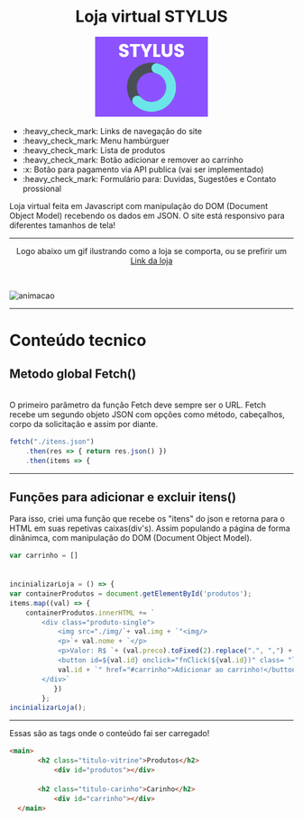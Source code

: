 
<div align= "center">
 <h1>Loja virtual STYLUS</h1>
 <img src="https://github.com/Deivison1/Loja-Stylus/blob/main/img/Logo2-1.png">
 </div>

<ul>
  <li>:heavy_check_mark: Links de navegação do site</li>
  <li>:heavy_check_mark: Menu hambúrguer</li>
  <li>:heavy_check_mark: Lista de produtos</li>
  <li>:heavy_check_mark: Botão adicionar e remover ao carrinho</li>
  <li>:x: Botão para pagamento via API publica (vai ser implementado) </li>
  <li>:heavy_check_mark: Formulário para: Duvidas, Sugestões e Contato prossional</li>
</ul>
<p>Loja virtual feita em Javascript com manipulação do DOM (Document Object Model) recebendo os dados em JSON.
O site está responsivo para diferentes tamanhos de tela!</p>

<hr>

<p align="center">Logo abaixo um gif ilustrando como a loja se comporta, ou se prefirir um <a href="https://deivison1.github.io/Loja-Stylus/">Link da loja</a></p>

<br>

![animacao](https://github.com/Deivison1/Loja-Stylus/blob/main/Anima%C3%A7%C3%A3o.gif)

<hr>

<h1>Conteúdo tecnico</h1>

<h2>Metodo global Fetch()</h2>
<br>
O primeiro parâmetro da função Fetch deve sempre ser o URL. Fetch recebe um segundo objeto JSON com opções como método, cabeçalhos, corpo da solicitação e assim por diante.

``` Javascript
fetch("./itens.json") 
    .then(res => { return res.json() }) 
    .then(items => { 
```

<hr>

<h2>Funções para adicionar e excluir itens()</h2>

Para isso, criei uma função que recebe os "itens" do json e retorna para o HTML em suas repetivas caixas(div's). Assim populando a página de forma dinânimca, com manipulação do DOM (Document Object Model).

``` Javascript
var carrinho = [] 
 
 
incinializarLoja = () => { 
var containerProdutos = document.getElementById('produtos'); 
items.map((val) => { 
    containerProdutos.innerHTML += `  
        <div class="produto-single">  
            <img src="./img/`+ val.img + `"<img/>  
            <p>`+ val.nome + `</p>  
            <p>Valor: R$ `+ (val.preco).toFixed(2).replace(".", ",") + `</p>  
            <button id=${val.id} onclick="fnClick(${val.id})" class= "link-carrinho"key="` +
            val.id + `" href="#carrinho">Adicionar ao carrinho!</button>  
        </div>` 
           }) 
        };
incinializarLoja(); 
```
<hr>
 
 Essas são as tags onde o conteúdo fai ser carregado!
 ``` html
 <main>
        <h2 class="titulo-vitrine">Produtos</h2>
            <div id="produtos"></div>
            
        <h2 class="titulo-carinho">Carinho</h2>
            <div id="carrinho"></div>
   </main>
  ```

 

 
